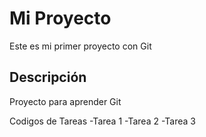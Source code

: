 ﻿# Mi Proyecto
Este es mi primer proyecto con Git

## Descripción
Proyecto para aprender Git

Codigos de Tareas
-Tarea 1
-Tarea 2
-Tarea 3

